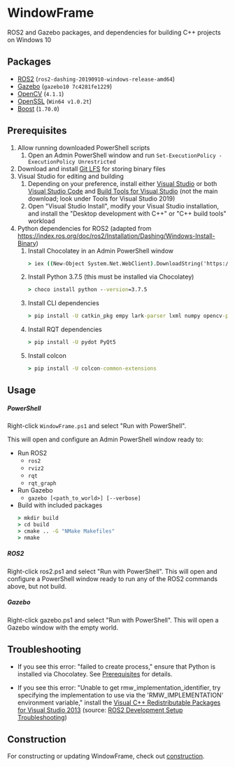 ﻿# WindowFrame

ROS2 and Gazebo packages, and dependencies for building C++ projects on Windows 10

## Packages

- [ROS2](https://github.com/ros2/ros2/releases) (`ros2-dashing-20190910-windows-release-amd64`)
- [Gazebo](https://bitbucket.org/osrf/gazebo/src/gazebo10/) (`gazebo10 7c4281fe1229`)
- [OpenCV](https://opencv.org/releases/) (`4.1.1`)
- [OpenSSL](https://slproweb.com/products/Win32OpenSSL.html) (`Win64 v1.0.2t`)
- [Boost](https://www.boost.org/) (`1.70.0`)

## Prerequisites

1. Allow running downloaded PowerShell scripts
    1. Open an Admin PowerShell window and run `Set-ExecutionPolicy -ExecutionPolicy Unrestricted`
2. Download and install [Git LFS](https://git-lfs.github.com/) for storing binary files
3. Visual Studio for editing and building
    1. Depending on your preference, install either [Visual Studio](https://visualstudio.microsoft.com/downloads/) or both [Visual Studio Code](https://code.visualstudio.com/download) and [Build Tools for Visual Studio](https://visualstudio.microsoft.com/downloads/) (not the main download; look under Tools for Visual Studio 2019)
    2. Open "Visual Studio Install", modify your Visual Studio installation, and install the "Desktop development with C++" or "C++ build tools" workload
4. Python dependencies for ROS2 (adapted from https://index.ros.org/doc/ros2/Installation/Dashing/Windows-Install-Binary)
    1. Install Chocolatey in an Admin PowerShell window
       ```cmd
       > iex ((New-Object System.Net.WebClient).DownloadString('https://chocolatey.org/install.ps1'))
       ```
    2. Install Python 3.7.5 (this must be installed via Chocolatey)
       ```cmd
       > choco install python --version=3.7.5
       ```
    3. Install CLI dependencies
        ```cmd
        > pip install -U catkin_pkg empy lark-parser lxml numpy opencv-python pyparsing pyyaml setuptools
        ```
    4. Install RQT dependencies
        ```cmd
        > pip install -U pydot PyQt5
        ```
    5. Install colcon
        ```cmd
        > pip install -U colcon-common-extensions
        ```

## Usage

##### PowerShell

Right-click `WindowFrame.ps1` and select "Run with PowerShell".

This will open and configure an Admin PowerShell window ready to:
- Run ROS2
    - `ros2`
    - `rviz2`
    - `rqt`
    - `rqt_graph`
- Run Gazebo
    - `gazebo [<path_to_world>] [--verbose]`
- Build with included packages
    ```cmd
    > mkdir build
    > cd build
    > cmake .. -G "NMake Makefiles"
    > nmake
    ```

##### ROS2

Right-click ros2.ps1 and select "Run with PowerShell".
This will open and configure a PowerShell window ready to run any of the ROS2 commands above, but not build.

##### Gazebo

Right-click gazebo.ps1 and select "Run with PowerShell".
This will open a Gazebo window with the empty world.

## Troubleshooting

- If you see this error: "failed to create process," ensure that Python is installed via Chocolatey. See [Prerequisites](#prerequisites) for details.

- If you see this error: "Unable to get rmw_implementation_identifier, try specifying the implementation to use via the 'RMW_IMPLEMENTATION' environment variable," install the [Visual C++ Redistributable Packages for Visual Studio 2013](https://www.microsoft.com/en-us/download/details.aspx?id=40784) (source: [ROS2 Development Setup Troubleshooting](https://index.ros.org/doc/ros2/Installation/Dashing/Windows-Development-Setup/#failed-to-load-fastrtps-shared-library))

## Construction

For constructing or updating WindowFrame, check out [construction](construction).
